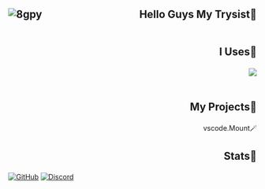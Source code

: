 <h2 width="100%"><p align="right">Hello Guys My Trysist🎉<img align="left" src="https://komarev.com/ghpvc/?username=8gpy&label=Profile%20views&color=0e75b6&style=flat-square" alt="8gpy" src="https://cdn.discordapp.com/attachments/1186399631513493504/1200864246620233758/e337c424b4702d5d7607d1124f5837a6.jpg?ex=65c7bafb&is=65b545fb&hm=f48d263726fa30290799745ef7f5329f53d4d6ca10aa1cb1485028a5977c9959&"/ /> 
</h2>       


<h2 width="100%"><img width="10"/><p align="right">I Uses🔖</h2><p align="right">
<img src="https://skillicons.dev/icons?i=js,discord,github,gmail,html,css,instagram,py,react,ts,visualstudio,vscode&theme=light"/>
<h2 width="100%"><img width="10"/><p align="right">My Projects📂</h2>
<p align="right">vscode.Mount🪄</p>
<h2 width="100%"><p align="right"><img width="10"/>Stats📡</h2>


[![GitHub](https://github-readme-streak-stats.herokuapp.com?user=8gpy&theme=dark&date_format=M%20j%5B%2C%20Y%5D&mode=weekly&type=png)](https://git.io/streak-stats)
[![Discord](https://lanyard.cnrad.dev/api/1135140769775235154)](https://discord.com/users/1135140769775235154)
